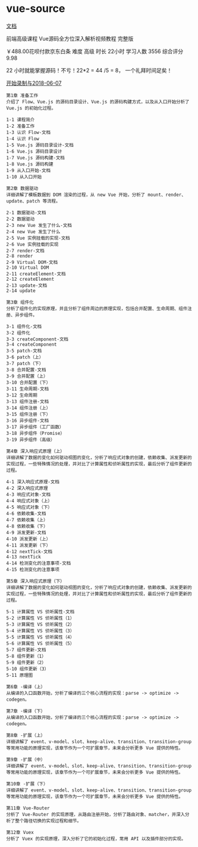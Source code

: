 # vue-source


[文档](https://ustbhuangyi.github.io/vue-analysis/)

前端高级课程 Vue源码全方位深入解析视频教程 完整版

￥488.00花呗付款京东白条
难度 高级  时长 22小时  学习人数 3556  综合评分 9.98

22 小时就能掌握源码！不亏！22*2 = 44 /5 = 8， 一个礼拜时间足矣！

[开始录制与2018-06-07](https://zhuanlan.zhihu.com/p/37803150)

	第1章 准备工作
	介绍了 Flow、Vue.js 的源码目录设计、Vue.js 的源码构建方式，以及从入口开始分析了 Vue.js 的初始化过程。
	
	1-1 课程简介
	1-2 准备工作
	1-3 认识 Flow-文档
	1-4 认识 Flow
	1-5 Vue.js 源码目录设计-文档
	1-6 Vue.js 源码目录设计
	1-7 Vue.js 源码构建-文档
	1-8 Vue.js 源码构建
	1-9 从入口开始-文档
	1-10 从入口开始
	
	第2章 数据驱动
	详细讲解了模板数据到 DOM 渲染的过程，从 new Vue 开始，分析了 mount、render、update、patch 等流程。
	
	2-1 数据驱动-文档
	2-2 数据驱动
	2-3 new Vue 发生了什么-文档
	2-4 new Vue 发生了什么
	2-5 Vue 实例挂载的实现-文档
	2-6 Vue 实例挂载的实现
	2-7 render-文档
	2-8 render
	2-9 Virtual DOM-文档
	2-10 Virtual DOM
	2-11 createElement-文档
	2-12 createElement
	2-13 update-文档
	2-14 update
	
	第3章 组件化
	分析了组件化的实现原理，并且分析了组件周边的原理实现，包括合并配置、生命周期、组件注册、异步组件。
	
	3-1 组件化-文档
	3-2 组件化
	3-3 createComponent-文档
	3-4 createComponent
	3-5 patch-文档
	3-6 patch（上）
	3-7 patch（下）
	3-8 合并配置-文档
	3-9 合并配置（上）
	3-10 合并配置（下）
	3-11 生命周期-文档
	3-12 生命周期
	3-13 组件注册-文档
	3-14 组件注册（上）
	3-15 组件注册（下）
	3-16 异步组件-文档
	3-17 异步组件（工厂函数）
	3-18 异步组件（Promise）
	3-19 异步组件（高级）
	
	第4章 深入响应式原理（上）
	详细讲解了数据的变化如何驱动视图的变化，分析了响应式对象的创建，依赖收集、派发更新的实现过程，一些特殊情况的处理，并对比了计算属性和侦听属性的实现，最后分析了组件更新的过程。
	
	4-1 深入响应式原理-文档
	4-2 深入响应式原理
	4-3 响应式对象-文档
	4-4 响应式对象（上）
	4-5 响应式对象（下）
	4-6 依赖收集-文档
	4-7 依赖收集（上）
	4-8 依赖收集（下）
	4-9 派发更新-文档
	4-10 派发更新（上）
	4-11 派发更新（下）
	4-12 nextTick-文档
	4-13 nextTick
	4-14 检测变化的注意事项-文档
	4-15 检测变化的注意事项
	
	第5章 深入响应式原理（下）
	详细讲解了数据的变化如何驱动视图的变化，分析了响应式对象的创建，依赖收集、派发更新的实现过程，一些特殊情况的处理，并对比了计算属性和侦听属性的实现，最后分析了组件更新的过程。
	
	5-1 计算属性 VS 侦听属性-文档
	5-2 计算属性 VS 侦听属性（1）
	5-3 计算属性 VS 侦听属性（2）
	5-4 计算属性 VS 侦听属性（3）
	5-5 计算属性 VS 侦听属性（4）
	5-6 计算属性 VS 侦听属性（5）
	5-7 组件更新-文档
	5-8 组件更新（1）
	5-9 组件更新（2）
	5-10 组件更新（3）
	5-11 原理图
	
	第6章 -编译（上）
	从编译的入口函数开始，分析了编译的三个核心流程的实现：parse -> optimize -> codegen。
	
	第7章 -编译（下）
	从编译的入口函数开始，分析了编译的三个核心流程的实现：parse -> optimize -> codegen。
	
	第8章 -扩展（上）
	详细讲解了 event、v-model、slot、keep-alive、transition、transition-group 等常用功能的原理实现，该章节作为一个可扩展章节，未来会分析更多 Vue 提供的特性。
	
	第9章 -扩展（中）
	详细讲解了 event、v-model、slot、keep-alive、transition、transition-group 等常用功能的原理实现，该章节作为一个可扩展章节，未来会分析更多 Vue 提供的特性。
	
	第10章 -扩展（下）
	详细讲解了 event、v-model、slot、keep-alive、transition、transition-group 等常用功能的原理实现，该章节作为一个可扩展章节，未来会分析更多 Vue 提供的特性。
	
	第11章 Vue-Router
	分析了 Vue-Router 的实现原理，从路由注册开始，分析了路由对象、matcher，并深入分析了整个路径切换的实现过程和细节。
	
	第12章 Vuex
	分析了 Vuex 的实现原理，深入分析了它的初始化过程，常用 API 以及插件部分的实现。
